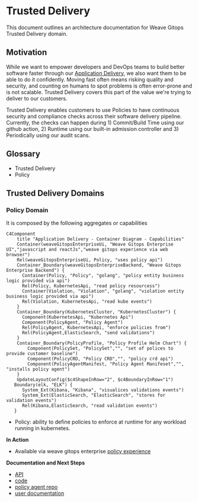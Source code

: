 # Trusted Delivery 
This document outlines an architecture documentation for Weave Gitops Trusted Delivery domain.

## Motivation

While we want to empower developers and DevOps teams to build better software faster through our [Application Delivery](./application-delivery.md#motivation), 
we also want them to be able to do it confidently. Moving fast often means risking quality and security, and counting on humans to spot problems is often error-prone and is not scalable. 
Trusted Delivery covers this part of the value we're trying to deliver to our customers.

Trusted Delivery enables customers to use Policies to have continuous security and compliance checks across their software delivery pipeline. 
Currently, the checks can happen during 1) Commit/Build Time using our github action, 2) Runtime using our built-in admission controller 
and 3) Periodically using our audit scans.

## Glossary

- Trusted Delivery
- Policy 

## Trusted Delivery Domains

### Policy Domain

It is composed by the following aggregates or capabilities

```mermaid
C4Component
    title "Application Delivery - Container Diagram - Capabilities"
    Container(weaveGitopsEnterpriseUi, "Weave Gitops Enterprise UI","javascript and reactJs","weave gitops experience via web browser")
    Rel(weaveGitopsEnterpriseUi, Policy, "uses policy api")
    Container_Boundary(weaveGitopsEnterpriseBackend, "Weave Gitops Enterprise Backend") {
      Container(Policy, "Policy", "golang", "policy entity business logic provided via api")
      Rel(Policy, KubernetesApi, "read policy resourcess")
      Container(Violation, "Violation", "golang", "violation entity business logic provided via api")
      Rel(Violation, KubernetesApi, "read kube events")
    }
    Container_Boundary(KubernetesCluster, "KubernetesCluster") {
      Component(KubernetesApi, "Kubernetes Api")
      Component(PolicyAgent, "Policy Agent")
      Rel(PolicyAgent, KubernetesApi, "enforce policies from")
      Rel(PolicyAgent,ElasticSearch, "send validations")
    }
    Container_Boundary(PolicyProfile, "Policy Profile Helm Chart") {
        Component(PolicySet, "PolicySet","", "set of polices to provide customer baseline")
        Component(PolicyCRD, "Policy CRD","", "policy crd api")
        Component(PolicyAgentManifest, "Policy Agent Manifeset","", "installs policy agent")
    }
    UpdateLayoutConfig($c4ShapeInRow="2", $c4BoundaryInRow="1") 
   Boundary(elk, "ELK") {
      System_Ext(Kibana, "Kibana", "visualices validations events") 
      System_Ext(ElasticSearch, "ElasticSearch", "stores for validation events") 
      Rel(Kibana,ElasticSearch, "read validation events")
   }         
```
- Policy: ability to define policies to enforce at runtime for any workload running in kubernetes. 

**In Action**
- Available via weave gitops enterprise [policy experience](https://demo-01.wge.dev.weave.works/policies)

**Documentation and Next Steps**
- [API](https://github.com/weaveworks/policy-agent/tree/dev/api)
- [code](https://github.com/weaveworks/weave-gitops-enterprise)
- [policy agent repo](https://github.com/weaveworks/policy-agent)
- [user documentation](https://docs.gitops.weave.works/docs/enterprise/intro/index.html)











